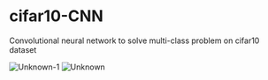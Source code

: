 # cifar10-CNN
Convolutional neural network to solve multi-class problem on cifar10 dataset


![Unknown-1](https://user-images.githubusercontent.com/38138168/132948981-ea49f427-83ef-405e-b6bc-0e32b6752728.png)
![Unknown](https://user-images.githubusercontent.com/38138168/132948983-dcd3fd21-5e3e-4e43-b596-b548c618a877.png)

